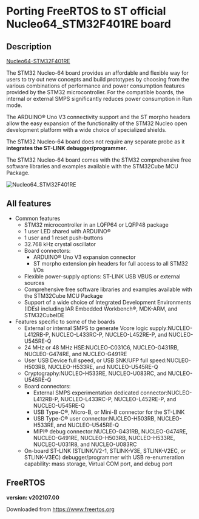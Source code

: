 # Porting FreeRTOS to ST official Nucleo64_STM32F401RE board

## Description
[Nucleo64-STM32F401RE](https://www.st.com/en/evaluation-tools/nucleo-f401re.html)

The STM32 Nucleo-64 board provides an affordable and flexible way for users to try out new concepts and 
build prototypes by choosing from the various combinations of performance and power consumption features provided by the STM32 microcontroller. 
For the compatible boards, the internal or external SMPS significantly reduces power consumption in Run mode.

The ARDUINO® Uno V3 connectivity support and the ST morpho headers allow the easy expansion of the functionality of the STM32 Nucleo open development platform with a wide choice of specialized shields.

The STM32 Nucleo-64 board does not require any separate probe as it **integrates the ST-LINK debugger/programmer**.

The STM32 Nucleo-64 board comes with the STM32 comprehensive free software libraries and examples available with the STM32Cube MCU Package.

![Nucleo64_STM32F401RE](https://www.st.com/bin/ecommerce/api/image.PF260000.en.feature-description-include-personalized-no-cpn-medium.jpg)

## All features
- Common features
  - STM32 microcontroller in an LQFP64 or LQFP48 package
  - 1 user LED shared with ARDUINO®
  - 1 user and 1 reset push-buttons
  - 32.768 kHz crystal oscillator
  - Board connectors:
    - ARDUINO® Uno V3 expansion connector
    - ST morpho extension pin headers for full access to all STM32 I/Os
  - Flexible power-supply options: ST-LINK USB VBUS or external sources
  - Comprehensive free software libraries and examples available with the STM32Cube MCU Package
  - Support of a wide choice of Integrated Development Environments (IDEs) including IAR Embedded Workbench®, MDK-ARM, and STM32CubeIDE
- Features specific to some of the boards
  - External or internal SMPS to generate Vcore logic supply:NUCLEO-L412RB-P, NUCLEO-L433RC-P, NUCLEO-L452RE-P, and NUCLEO-U545RE-Q
  - 24 MHz or 48 MHz HSE:NUCLEO-C031C6, NUCLEO-G431RB, NUCLEO-G474RE, and NUCLEO-G491RE
  - User USB Device full speed, or USB SNK/UFP full speed:NUCLEO-H503RB, NUCLEO-H533RE, and NUCLEO-U545RE-Q
  - Cryptography:NUCLEO-H533RE, NUCLEO-U083RC, and NUCLEO-U545RE-Q
  - Board connectors:
    - External SMPS experimentation dedicated connector:NUCLEO-L412RB-P, NUCLEO-L433RC-P, NUCLEO-L452RE-P, and NUCLEO-U545RE-Q
    - USB Type-C®, Micro-B, or Mini-B connector for the ST-LINK
    - USB Type-C® user connector:NUCLEO-H503RB, NUCLEO-H533RE, and NUCLEO-U545RE-Q
    - MIPI® debug connector:NUCLEO-G431RB, NUCLEO-G474RE, NUCLEO-G491RE, NUCLEO-H503RB, NUCLEO-H533RE, NUCLEO-U031R8, and NUCLEO-U083RC
  - On-board ST-LINK (STLINK/V2-1, STLINK-V3E, STLINK-V2EC, or STLINK-V3EC) debugger/programmer with USB re-enumeration capability: mass storage, Virtual COM port, and debug port

## FreeRTOS

**version: v202107.00**

Downloaded from https://www.freertos.org

## 

